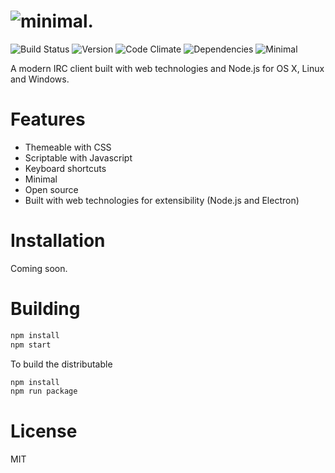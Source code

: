 # ![minimal.](http://i.imgur.com/dTNyHIz.png)

![Build Status](https://img.shields.io/travis/onbjerg/minimal.svg)
![Version](https://img.shields.io/github/tag/onbjerg/minimal.svg)
![Code Climate](https://img.shields.io/codeclimate/github/onbjerg/minimal.svg)
![Dependencies](https://img.shields.io/david/onbjerg/minimal.svg)
![Minimal](https://img.shields.io/badge/minimal-yes-brightgreen.svg)

A modern IRC client built with web technologies and Node.js for OS X, Linux and Windows.

# Features

* Themeable with CSS
* Scriptable with Javascript
* Keyboard shortcuts
* Minimal
* Open source
* Built with web technologies for extensibility (Node.js and Electron)

# Installation

Coming soon.

# Building

```bash
npm install
npm start
```

To build the distributable

```bash
npm install
npm run package
```

# License

MIT
